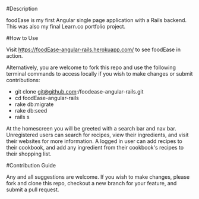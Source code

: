 #Description

foodEase is my first Angular single page application with a Rails backend. This was also my final Learn.co portfolio project.

#How to Use

Visit https://foodEase-angular-rails.herokuapp.com/ to see foodEase in action.

Alternatively, you are welcome to fork this repo and use the following terminal commands to access locally if you wish to make changes or submit contributions:

- git clone git@github.com:<GITHUB-USERNAME>/foodease-angular-rails.git
- cd foodEase-angular-rails
- rake db:migrate
- rake db:seed
- rails s

At the homescreen you will be greeted with a search bar and nav bar. Unregistered users can search for recipes, view their ingredients, and visit their websites for more information. A logged in user can add recipes to their cookbook, and add any ingredient from their cookbook's recipes to their shopping list.

#Contribution Guide

Any and all suggestions are welcome. If you wish to make changes, please fork and clone this repo, checkout a new branch for your feature, and submit a pull request. 